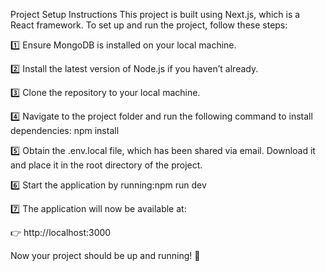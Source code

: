 Project Setup Instructions
This project is built using Next.js, which is a React framework. To set up and run the project, follow these steps:

1️⃣ Ensure MongoDB is installed on your local machine.

2️⃣ Install the latest version of Node.js if you haven’t already.

3️⃣ Clone the repository to your local machine.

4️⃣ Navigate to the project folder and run the following command to install dependencies: npm install

5️⃣ Obtain the .env.local file, which has been shared via email. Download it and place it in the root directory of the project.

6️⃣ Start the application by running:npm run dev

7️⃣ The application will now be available at:

👉 http://localhost:3000

Now your project should be up and running! 🚀
